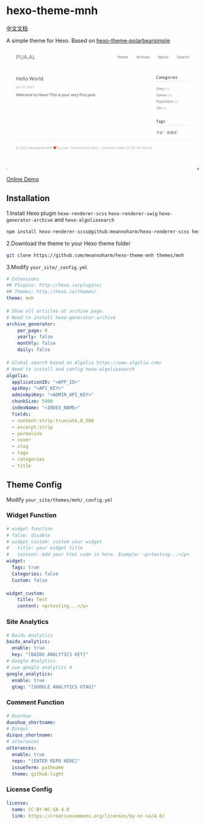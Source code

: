 # hexo-theme-mnh

[中文文档](README_zh.md)

A simple theme for Hexo. Based on [hexo-theme-polarbearsimple](https://github.com/henryhuang/hexo-theme-polarbearsimple)

!["首页图片"](mnh.png)

[Online Demo](https://pua.al)

## Installation

1.Install Hexo plugin `hexo-renderer-scss` `hexo-renderer-swig` `hexo-generator-archive` and `hexo-algoliasearch`

  ```bash
  npm install hexo-renderer-scss@github:meannoharm/hexo-renderer-scss hexo-renderer-swig hexo-generator-archive hexo-algoliasearch --save
  ```

2.Download the theme to your Hexo theme folder

  ```bash
  git clone https://github.com/meannoharm/hexo-theme-mnh themes/mnh
  ```

3.Modify `your_site/_config.yml`

```yaml
# Extensions
## Plugins: http://hexo.io/plugins/
## Themes: http://hexo.io/themes/
theme: mnh

# Show all articles at archive page.
# Need to install hexo-generator-archive
archive_generator:
    per_page: 0
    yearly: false
    monthly: false
    daily: false

# Global search based on Algolia https://www.algolia.com/
# Need to install and config hexo-algoliasearch
algolia:
  applicationID: "<APP_ID>"
  apiKey: "<API_KEY>"
  adminApiKey: "<ADMIN_API_KEY>"
  chunkSize: 5000
  indexName: "<INDEX_NAME>"
  fields:
  - content:strip:truncate,0,500
  - excerpt:strip
  - permalink
  - cover
  - slug
  - tags
  - categories
  - title
```

## Theme Config

Modify `your_site/themes/mnh/_config.yml`

### Widget Function

```yaml
# widget function
# false: disable
# widget_custom: custom your widget
#   title: your widget title
#   content: Add your html code in here. Example: <p>testing...</p>
widget:
  Tags: true
  Categories: false
  Custom: false

widget_custom:
    title: Test
    content: <p>testing...</p>
```

### Site Analytics

```yaml
# Baidu Analytics
baidu_analytics:
  enable: true
  key: "[BAIDU ANALYTICS KEY]"
# Google Analytics
# use google analytics 4
google_analytics:
  enable: true
  gtag: "[GOOGLE ANALYTICS GTAG]"
```

### Comment Function

```yaml
# Duoshuo
duoshuo_shortname:
# Disqus
disqus_shortname:
# utterances
utterances:
  enable: true
  repo: "[ENTER REPO HERE]"
  issueTerm: pathname
  theme: github-light
```

### License Config

```yaml
license:
  name: CC-BY-NC-SA 4.0
  link: https://creativecommons.org/licenses/by-nc-sa/4.0/
```
